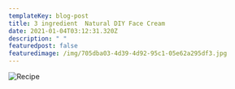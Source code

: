 ```yaml
---
templateKey: blog-post
title: 3 ingredient  Natural DIY Face Cream
date: 2021-01-04T03:12:31.320Z
description: " "
featuredpost: false
featuredimage: /img/705dba03-4d39-4d92-95c1-05e62a295df3.jpg
---
```

![Recipe](/img/screen-shot-2021-01-03-at-10.09.19-pm.png "Recipe")